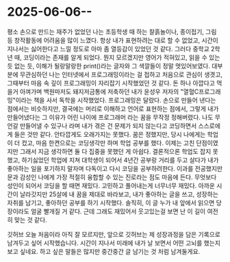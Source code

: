 # 2025-06-06--
평소 손으로 만드는 재주가 없었던 나는 초등학생 때 하는 찰흙놀이나, 종이접기, 그림 등 창작활동에 어려움을 많이 느꼈다.
항상 내가 표현하려는 대로 할 수 없었고, 시간이 지나서는 싫어한다고 느낄 정도로 아마 좀 열등감이 있었던 것 같다.
그러다 중학교 2학년 때, 코딩이라는 존재를 알게 되었다.
뭔지 모르겠지만 영어가 적혀있고, 읽을 수 있는 듯 없는 듯, 이해가 될랑말랑한 print()라는 글자와 그 색깔들이 정말 멋있어보였다.
대부분에 무관심하던 나는 인터넷에서 프로그래밍이라는 걸 접하고 처음으로 관심이 생겻고, 그때부터 마음 속 깊이 프로그래밍이 자리잡기 시작했었던 것 같다.
돈 하나 아깝다고 먹을거 아껴가며 백원마저도 돼지저금통에 저축하던 내가 윤성우 저자의 "열혈C프로그래밍"이라는 책을 사서 독학을 시작했었다.
프로그래밍은 달랐다.
손으로 만들어 낸다는 점에서는 비슷하지만, 결국에는 머리로 이해하고 언어로 표현하는 점에서, 그렇게 내가 만들어냈다는 그 이유가 어린 나이에 프로그래머 라는 꿈을 무작정 정해버렸다.
나도 무언갈 만들어낼 수 있구나 라며 내가 겪은 건 문제가 되지 않는다고 코딩하면서 스스로에게 들은 것만 같다.
안타깝게도 오래가지는 못했다.
꿈은 정했지만, 당시 나에게는 학업이 더 컸고, 마음 한켠으로는 코딩생각만 하며 학업 공부를 했다.
이제는 고친 단점이였지만 그래서 지금 생각하면 둘 다 집중을 못했던 게 아쉽다.
결론적으론 학업도 잡지 못했고, 하기싫었던 학업에 지쳐 대학생이 되어서 4년간 공부랑 거리를 두고 살다가 내가 좋아하는 일을 포기하지 말자며 다독이고 다시 코딩을 공부하려한다.
이과를 전공했지만 문과 감성인 나에게 가장 적절히 융합할 수 있는 진로라는 점도 마음에 든다.
무엇보다 성인이 되어서 코딩을 할 때면 재밌다.
고민하고 풀어내는게 너무너무 재밌다.
아까운 시간이 날라갓지만 25살에 내 꿈을 제대로 바라보고, 내가 좋아하는 글을 쓰고, 성장하는 자취를 남기고, 좋아하던 공부를 하기 시작했다.
솔직히, 이 글 누가 내 앞에서 읽으면 당장이라도 얼굴 빨개질 거 같다.
근데 그래도 재밌어서 웃고있는걸 보면 난 이 길이 여전히 맞는 것 같다.

깃허브 오늘 처음이라 아직 잘 모르지만, 앞으로 깃허브는 제 성장과정을 담은 기록으로 남겨두고 싶어 시작했습니다.
시간이 지나서 미래에 내가 날 보면서 어떤 고뇌를 했는지 보고 싶네요.
하고 싶은 말들은 많지만 중간중간 글 남기는 것 처럼 남겨둘게요.
